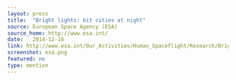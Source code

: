 ```yaml
---
layout: press
title:  "Bright lights: bit cities at night"
source: European Space Agency (ESA)
source_home: http://www.esa.int/
date:   2014-12-16
link: http://www.esa.int/Our_Activities/Human_Spaceflight/Research/Bright_lights_big_cities_at_night
screenshot: esa.png
featured: no
type: mention
---
```


